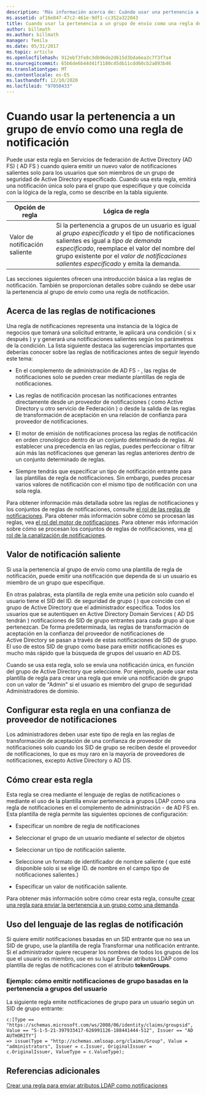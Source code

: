 ```yaml
---
description: 'Más información acerca de: Cuándo usar una pertenencia a un grupo de envío como una regla de notificaciones'
ms.assetid: af16e847-47c2-461e-9df1-cc352a322043
title: Cuando usar la pertenencia a un grupo de envío como una regla de notificación
author: billmath
ms.author: billmath
manager: femila
ms.date: 05/31/2017
ms.topic: article
ms.openlocfilehash: 912ebf3fe8c3db96de2d615d3bda6ea3c7f3f7a4
ms.sourcegitcommit: 65b6de6b44d41f1180c45db11cdd60cb2a093b46
ms.translationtype: MT
ms.contentlocale: es-ES
ms.lasthandoff: 12/10/2020
ms.locfileid: "97050433"
---
```

# <a name="when-to-use-a-send-group-membership-as-a-claim-rule"></a>Cuando usar la pertenencia a un grupo de envío como una regla de notificación
Puede usar esta regla en Servicios de federación de Active Directory (AD FS) \( AD FS \) cuando quiera emitir un nuevo valor de notificaciones salientes solo para los usuarios que son miembros de un grupo de seguridad de Active Directory especificado. Cuando usa esta regla, emitirá una notificación única solo para el grupo que especifique y que coincida con la lógica de la regla, como se describe en la tabla siguiente.

|Opción de regla|Lógica de regla|
|---------------|--------------|
|Valor de notificación saliente|Si la pertenencia a grupos de un usuario es igual al *grupo especificado* y el tipo de notificaciones salientes es igual a *tipo de demanda especificado*, reemplace el valor del nombre del grupo existente por el *valor de notificaciones salientes especificado* y emita la demanda.|

Las secciones siguientes ofrecen una introducción básica a las reglas de notificación. También se proporcionan detalles sobre cuándo se debe usar la pertenencia al grupo de envío como una regla de notificación.

## <a name="about-claim-rules"></a>Acerca de las reglas de notificaciones
Una regla de notificaciones representa una instancia de la lógica de negocios que tomará una solicitud entrante, le aplicará una condición \( si x después \) y y generará una notificaciones salientes según los parámetros de la condición. La lista siguiente destaca las sugerencias importantes que deberías conocer sobre las reglas de notificaciones antes de seguir leyendo este tema:

-   En el complemento de administración de AD FS \- , las reglas de notificaciones solo se pueden crear mediante plantillas de regla de notificaciones.

-   Las reglas de notificación procesan las notificaciones entrantes directamente desde un proveedor de notificaciones \( como Active Directory u otro servicio de Federación \) o desde la salida de las reglas de transformación de aceptación en una relación de confianza para proveedor de notificaciones.

-   El motor de emisión de notificaciones procesa las reglas de notificación en orden cronológico dentro de un conjunto determinado de reglas. Al establecer una precedencia en las reglas, puedes perfeccionar o filtrar aún más las notificaciones que generan las reglas anteriores dentro de un conjunto determinado de reglas.

-   Siempre tendrás que especificar un tipo de notificación entrante para las plantillas de regla de notificaciones. Sin embargo, puedes procesar varios valores de notificación con el mismo tipo de notificación con una sola regla.

Para obtener información más detallada sobre las reglas de notificaciones y los conjuntos de reglas de notificaciones, consulte [el rol de las reglas de notificaciones](The-Role-of-Claim-Rules.md). Para obtener más información sobre cómo se procesan las reglas, vea [el rol del motor de notificaciones](The-Role-of-the-Claims-Engine.md). Para obtener más información sobre cómo se procesan los conjuntos de reglas de notificaciones, vea [el rol de la canalización de notificaciones](The-Role-of-the-Claims-Pipeline.md).

## <a name="outgoing-claim-value"></a>Valor de notificación saliente
Si usa la pertenencia al grupo de envío como una plantilla de regla de notificación, puede emitir una notificación que dependa de si un usuario es miembro de un grupo que especifique.

En otras palabras, esta plantilla de regla emite una petición solo cuando el usuario tiene el SID del ID. de seguridad de grupo \( \) que coincide con el grupo de Active Directory que el administrador especifica. Todos los usuarios que se autentiquen en Active Directory Domain Services \( AD DS tendrán \) notificaciones de SID de grupo entrantes para cada grupo al que pertenezcan. De forma predeterminada, las reglas de transformación de aceptación en la confianza del proveedor de notificaciones de Active Directory se pasan a través de estas notificaciones de SID de grupo. El uso de estos SID de grupo como base para emitir notificaciones es mucho más rápido que la búsqueda de grupos del usuario en AD DS.

Cuando se usa esta regla, solo se envía una notificación única, en función del grupo de Active Directory que seleccione. Por ejemplo, puede usar esta plantilla de regla para crear una regla que envíe una notificación de grupo con un valor de "Admin" si el usuario es miembro del grupo de seguridad Administradores de dominio.

## <a name="configuring-this-rule-on-a-claims-provider-trust"></a>Configurar esta regla en una confianza de proveedor de notificaciones
Los administradores deben usar este tipo de regla en las reglas de transformación de aceptación de una confianza de proveedor de notificaciones solo cuando los SID de grupo se reciben desde el proveedor de notificaciones, lo que es muy raro en la mayoría de proveedores de notificaciones, excepto Active Directory o AD DS.

## <a name="how-to-create-this-rule"></a>Cómo crear esta regla
Esta regla se crea mediante el lenguaje de reglas de notificaciones o mediante el uso de la plantilla enviar pertenencia a grupos LDAP como una regla de notificaciones en el complemento de administración \- de AD FS en. Esta plantilla de regla permite las siguientes opciones de configuración:

-   Especificar un nombre de regla de notificaciones

-   Seleccionar el grupo de un usuario mediante el selector de objetos

-   Seleccionar un tipo de notificación saliente.

-   Seleccione un formato de identificador de nombre saliente \( que esté disponible solo si se elige ID. de nombre en el campo tipo de notificaciones salientes.\)

-   Especificar un valor de notificación saliente.

Para obtener más información sobre cómo crear esta regla, consulte [crear una regla para enviar la pertenencia a un grupo como una demanda](/previous-versions/windows/it-pro/windows-server-2012-R2-and-2012/ee913569(v=ws.11)).

## <a name="using-the-claim-rule-language"></a>Uso del lenguaje de las reglas de notificación
Si quiere emitir notificaciones basadas en un SID entrante que no sea un SID de grupo, use la plantilla de regla Transformar una notificación entrante. Si el administrador quiere recuperar los nombres de todos los grupos de los que el usuario es miembro, use en su lugar Enviar atributos LDAP como plantilla de reglas de notificaciones con el atributo **tokenGroups**.

### <a name="example-how-to-issue-group-claims-based-on-the-users-group-membership"></a>Ejemplo: cómo emitir notificaciones de grupo basadas en la pertenencia a grupos del usuario
La siguiente regla emite notificaciones de grupo para un usuario según un SID de grupo entrante:

```
c:[Type == "https://schemas.microsoft.com/ws/2008/06/identity/claims/groupsid", Value == "S-1-5-21-397933417-626991126-188441444-512", Issuer == "AD AUTHORITY"]
=> issue(Type = "http://schemas.xmlsoap.org/claims/Group", Value = "administrators", Issuer = c.Issuer, OriginalIssuer = c.OriginalIssuer, ValueType = c.ValueType);
```

## <a name="additional-references"></a>Referencias adicionales
[Crear una regla para enviar atributos LDAP como notificaciones](/previous-versions/windows/it-pro/windows-server-2012-R2-and-2012/dd807115(v=ws.11))

